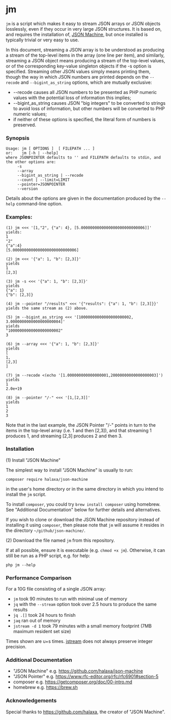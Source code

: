 # jm

`jm` is a script which makes it easy to stream JSON arrays or JSON
objects losslessly, even if they occur in very large JSON
structures. It is based on, and requires the installation of, [JSON
Machine](https://github.com/halaxa/json-machine), but once installed
is typically trivial or very easy to use.

In this document, streaming a JSON array is to be understood as
producing a stream of the top-level items in the array (one line per
item), and similarly, streaming a JSON object means producing a stream
of the top-level values, or of the corresponding key-value singleton
objects if the -s option is specified.  Streaming other JSON values
simply means printing them, though the way in which JSON numbers are
printed depends on the `--recode` and `--bigint_as_string` options,
which are mutually exclusive:

  * --recode causes all JSON numbers to be presented as PHP numeric values
      with the potential loss of information this implies;
  * --bigint_as_string causes JSON "big integers" to be converted to
      strings to avoid loss of information, but other numbers will be
      converted to PHP numeric values;
  * if neither of these options is specified, the literal form of numbers is preserved.

### Synopsis
```
Usage: jm [ OPTIONS ]  [ FILEPATH ... ]
or:    jm [-h | --help]
where JSONPOINTER defaults to '' and FILEPATH defaults to stdin, and the other options are:
     -s
     --array
     --bigint_as_string | --recode
     --count | --limit=LIMIT
     --pointer=JSONPOINTER
	 --version
```
Details about the options are given in the documentation produced by
the `--help` command-line option.

### Examples:
```
(1) jm <<< '[1,"2", {"a": 4}, [5.0000000000000000000000000006]]'
yields:
1
"2"
{"a":4}
[5.0000000000000000000000000006]
```
```
(2) jm <<< '{"a": 1, "b": [2,3]}'
yields
1
[2,3]
```
```
(3) jm -s <<< '{"a": 1, "b": [2,3]}'
yields
{"a": 1}
{"b": [2,3]}
```
```
(4) jm --pointer "/results" <<< '{"results": {"a": 1, "b": [2,3]}}'
yields the same stream as (2) above.
```
```
(5) jm --bigint_as_string <<< '[10000000000000000000002, 3.0000000000000000000004]'
yields
"10000000000000000000002"
3
```
```
(6) jm --array <<< '{"a": 1, "b": [2,3]}'
yields
[
1,
[2,3]
]
```
```
(7) jm --recode <(echo '[1.000000000000000001,20000000000000000003]')
yields
1
2.0e+19
```
```
(8) jm --pointer "/-" <<< '[1,[2,3]]'
yields
1
2
3
```
Note that in the last example, the JSON Pointer "/-" points in turn to
the items in the top-level array (i.e. 1 and then [2,3]), and that streaming 1 produces 1, and streaming [2,3]
produces 2 and then 3.


### Installation

(1) Install "JSON Machine"

The simplest way to install "JSON Machine" is usually to run:
```
composer require halaxa/json-machine
```
in the user's home directory or in the same directory in which you intend to install the `jm` script.

To install `composer`, you could try `brew install composer` using
homebrew.  See "Additional Documentation" below for further details
and alternatives.

If you wish to clone or download the JSON Machine repository instead
of installing it using `composer`, then please note that `jm` will
assume it resides in the directory `~/github/json-machine/`.

(2) Download the file named `jm` from this repository.

If at all possible, ensure it is executable (e.g. `chmod +x jm`).
Otherwise, it can still be run as a PHP script, e.g. for help:
```
php jm --help
```
### Performance Comparison

For a 10G file consisting of a single JSON array:

* `jm` took 90 minutes to run with minimal use of memory
* `jq` with the `--stream` option took over 2.5 hours to produce the same results
* `jq .[]` took 24 hours to finish
* `jaq` ran out of memory
* `jstream -d 1` took 79 minutes with a small memory footprint (7MB maximum resident set size)

Times shown are u+s times. [jstream](https://github.com/bcicen/jstream) does not always preserve integer precision.

### Additional Documentation

* "JSON Machine" e.g. https://github.com/halaxa/json-machine
* "JSON Pointer" e.g. https://www.rfc-editor.org/rfc/rfc6901#section-5
* composer       e.g. https://getcomposer.org/doc/00-intro.md
* homebrew       e.g. https://brew.sh

### Acknowledgements
Special thanks to https://github.com/halaxa, the creator of "JSON Machine".
